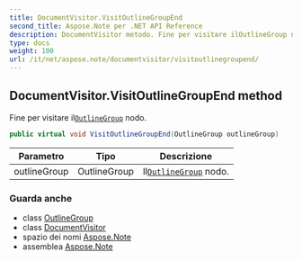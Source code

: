 ```yaml
---
title: DocumentVisitor.VisitOutlineGroupEnd
second_title: Aspose.Note per .NET API Reference
description: DocumentVisitor metodo. Fine per visitare ilOutlineGroup nodo.
type: docs
weight: 100
url: /it/net/aspose.note/documentvisitor/visitoutlinegroupend/
---
```

## DocumentVisitor.VisitOutlineGroupEnd method

Fine per visitare il[`OutlineGroup`](../../outlinegroup/) nodo.

```csharp
public virtual void VisitOutlineGroupEnd(OutlineGroup outlineGroup)
```

| Parametro | Tipo | Descrizione |
| --- | --- | --- |
| outlineGroup | OutlineGroup | Il[`OutlineGroup`](../../outlinegroup/) nodo. |

### Guarda anche

* class [OutlineGroup](../../outlinegroup/)
* class [DocumentVisitor](../)
* spazio dei nomi [Aspose.Note](../../documentvisitor/)
* assemblea [Aspose.Note](../../../)


